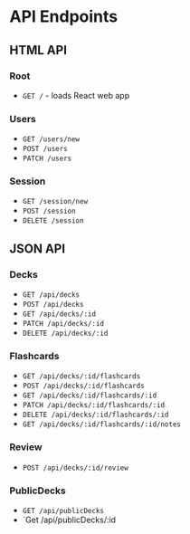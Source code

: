 # API Endpoints

## HTML API

### Root

- `GET /` - loads React web app

### Users

- `GET /users/new`
- `POST /users`
- `PATCH /users`

### Session

- `GET /session/new`
- `POST /session`
- `DELETE /session`

## JSON API

### Decks

- `GET /api/decks`
- `POST /api/decks`
- `GET /api/decks/:id`
- `PATCH /api/decks/:id`
- `DELETE /api/decks/:id`

### Flashcards

- `GET /api/decks/:id/flashcards`
- `POST /api/decks/:id/flashcards`
- `GET /api/decks/:id/flashcards/:id`
- `PATCH /api/decks/:id/flashcards/:id`
- `DELETE /api/decks/:id/flashcards/:id`
- `GET /api/decks/:id/flashcards/:id/notes`

### Review

- `POST /api/decks/:id/review`

### PublicDecks

- `GET /api/publicDecks`
- `Get /api/publicDecks/:id
